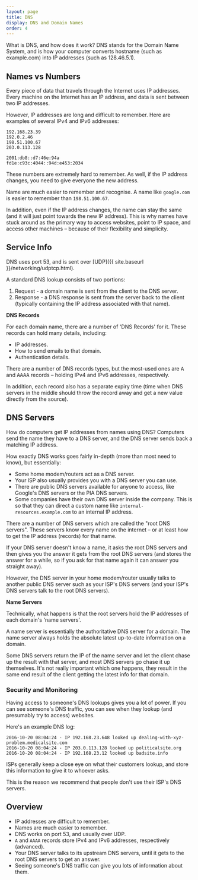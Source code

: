 ```yaml
---
layout: page
title: DNS
display: DNS and Domain Names
order: 4
---
```

What is DNS, and how does it work? DNS stands for the Domain Name System, and is how your computer converts hostname (such as example.com) into IP addresses (such as 128.46.5.1).


## Names vs Numbers

Every piece of data that travels through the Internet uses IP addresses. Every machine on the Internet has an IP address, and data is sent between two IP addresses.

However, IP addresses are long and difficult to remember. Here are examples of several IPv4 and IPv6 addresses:

    192.168.23.39
    192.0.2.46
    198.51.100.67
    203.0.113.128

    2001:db8::d7:46e:94a
    fd1e:c93c:4044::94d:e453:2034

These numbers are extremely hard to remember. As well, if the IP address changes, you need to give everyone the new address.

Name are much easier to remember and recognise. A name like `google.com` is easier to remember than `198.51.100.67`.

In addition, even if the IP address changes, the name can stay the same (and it will just point towards the new IP address). This is why names have stuck around as the primary way to access websites, point to IP space, and access other machines – because of their flexibility and simplicity.


## Service Info

DNS uses port 53, and is sent over [UDP]({{ site.baseurl }}/networking/udptcp.html).

A standard DNS lookup consists of two portions:

1. Request - a domain name is sent from the client to the DNS server.
2. Response - a DNS response is sent from the server back to the client (typically containing the IP address associated with that name).

<div class="advanced">
	<p><strong>DNS Records</strong></p>
    <p>For each domain name, there are a number of 'DNS Records' for it. These records can hold many details, including:</p>
    <p>
        <ul>
            <li>IP addresses.</li>
            <li>How to send emails to that domain.</li>
            <li>Authentication details.</li>
        </ul>
    </p>
    <p>There are a number of DNS records types, but the most-used ones are <tt>A</tt> and <tt>AAAA</tt> records – holding IPv4 and IPv6 addresses, respectively.</p>
    <p>In addition, each record also has a separate expiry time (time when DNS servers in the middle should throw the record away and get a new value directly from the source).</p>
</div>


## DNS Servers

How do computers get IP addresses from names using DNS? Computers send the name they have to a DNS server, and the DNS server sends back a matching IP address.

How exactly DNS works goes fairly in-depth (more than most need to know), but essentially:

* Some home modem/routers act as a DNS server.
* Your ISP also usually provides you with a DNS server you can use.
* There are public DNS servers available for anyone to access, like Google's DNS servers or the PIA DNS servers.
* Some companies have their own DNS server inside the company. This is so that they can direct a custom name like `internal-resources.example.com` to an internal IP address.

There are a number of DNS servers which are called the "root DNS servers". These servers know every name on the internet – or at least how to get the IP address (records) for that name.

If your DNS server doesn't know a name, it asks the root DNS servers and then gives you the answer it gets from the root DNS servers (and stores the answer for a while, so if you ask for that name again it can answer you straight away).

However, the DNS server in your home modem/router usually talks to another public DNS server such as your ISP's DNS servers (and your ISP's DNS servers talk to the root DNS servers).

<div class="advanced">
	<p><strong>Name Servers</strong></p>
    <p>Technically, what happens is that the root servers hold the IP addresses of each domain's 'name servers'.</p>
    <p>A name server is essentially <emph>the</emph> authoritative DNS server for a domain. The name server always holds the absolute latest up-to-date information on a domain.</p>
    <p>Some DNS servers return the IP of the name server and let the client chase up the result with that server, and most DNS servers go chase it up themselves. It's not really important which one happens, they result in the same end result of the client getting the latest info for that domain.</p>
</div>


### Security and Monitoring

Having access to someone's DNS lookups gives you a lot of power. If you can see someone's DNS traffic, you can see when they lookup (and presumably try to access) websites.

Here's an example DNS log:

```
2016-10-20 08:04:24 - IP 192.168.23.648 looked up dealing-with-xyz-problem.medicalsite.com
2016-10-20 08:04:24 - IP 203.0.113.128 looked up politicalsite.org
2016-10-20 08:04:24 - IP 192.168.23.12 looked up badsite.info
```

ISPs generally keep a close eye on what their customers lookup, and store this information to give it to whoever asks.

This is the reason we recommend that people don't use their ISP's DNS servers.


## Overview

* IP addresses are difficult to remember.
* Names are much easier to remember.
* DNS works on port 53, and usually over UDP.
* `A` and `AAAA` records store IPv4 and IPv6 addresses, respectively (advanced).
* Your DNS server talks to its upstream DNS servers, until it gets to the root DNS servers to get an answer.
* Seeing someone's DNS traffic can give you lots of information about them.
